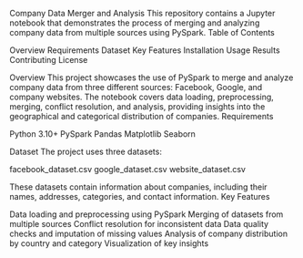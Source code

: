 Company Data Merger and Analysis
This repository contains a Jupyter notebook that demonstrates the process of merging and analyzing company data from multiple sources using PySpark.
Table of Contents

Overview
Requirements
Dataset
Key Features
Installation
Usage
Results
Contributing
License

Overview
This project showcases the use of PySpark to merge and analyze company data from three different sources: Facebook, Google, and company websites. The notebook covers data loading, preprocessing, merging, conflict resolution, and analysis, providing insights into the geographical and categorical distribution of companies.
Requirements

Python 3.10+
PySpark
Pandas
Matplotlib
Seaborn

Dataset
The project uses three datasets:

facebook_dataset.csv
google_dataset.csv
website_dataset.csv

These datasets contain information about companies, including their names, addresses, categories, and contact information.
Key Features

Data loading and preprocessing using PySpark
Merging of datasets from multiple sources
Conflict resolution for inconsistent data
Data quality checks and imputation of missing values
Analysis of company distribution by country and category
Visualization of key insights
